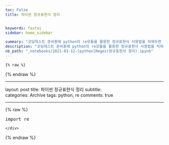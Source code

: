 ```yaml
---
toc: False
title: 파이썬 정규표현식 정리


keywords: fastai
sidebar: home_sidebar

summary: "코딩테스트 준비중에 python의 re모듈을 활용한 정규표현식 사용법을 익혀두면 편할 것 같아 블로그에 연습겸 정리해두기"
description: "코딩테스트 준비중에 python의 re모듈을 활용한 정규표현식 사용법을 익혀두면 편할 것 같아 블로그에 연습겸 정리해두기"
nb_path: "_notebooks/2021-03-12-[python]Regex(정규표현식 정리).ipynb"
---
```

<!--

#################################################
### THIS FILE WAS AUTOGENERATED! DO NOT EDIT! ###
#################################################
# file to edit: _notebooks/2021-03-12-[python]Regex(정규표현식 정리).ipynb
# command to build the docs after a change: nbdev_build_docs

-->

<div class="container" id="notebook-container">
        
    {% raw %}
    
<div class="cell border-box-sizing code_cell rendered">

</div>
    {% endraw %}

<div class="cell border-box-sizing text_cell rendered"><div class="inner_cell">
<div class="text_cell_render border-box-sizing rendered_html">
<hr>
<p>layout: post
title:  파이썬 정규표현식 정리
subtitle:<br>
categories: Archive
tags: python, re
comments: true</p>
<hr>

</div>
</div>
</div>
    {% raw %}
    
<div class="cell border-box-sizing code_cell rendered">
<div class="input">

<div class="inner_cell">
    <div class="input_area">
<div class=" highlight hl-ipython3"><pre><span></span><span class="kn">import</span> <span class="nn">re</span>
</pre></div>

    </div>
</div>
</div>

</div>
    {% endraw %}

</div>
 

